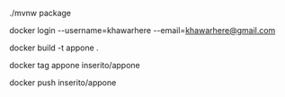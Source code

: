 ./mvnw package


docker login --username=khawarhere --email=khawarhere@gmail.com

docker build -t appone .

docker tag appone inserito/appone

docker push inserito/appone
